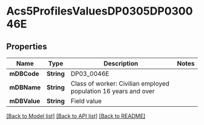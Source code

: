 # Acs5ProfilesValuesDP0305DP030046E

## Properties
Name | Type | Description | Notes
------------ | ------------- | ------------- | -------------
**mDBCode** | **String** | DP03_0046E | 
**mDBName** | **String** | Class of worker: Civilian employed population 16 years and over | 
**mDBValue** | **String** | Field value | 

[[Back to Model list]](../README.md#documentation-for-models) [[Back to API list]](../README.md#documentation-for-api-endpoints) [[Back to README]](../README.md)


